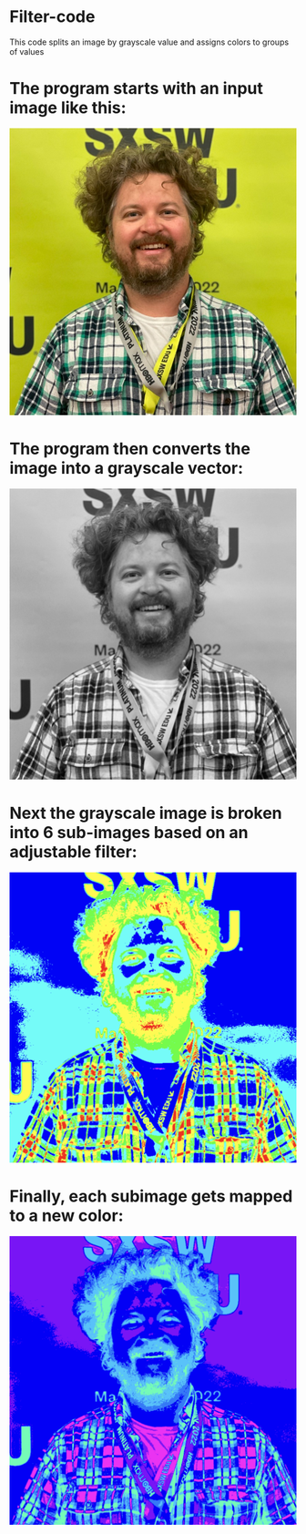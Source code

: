 # Filter-code
This code splits an image by grayscale value and assigns colors to groups of values 

# The program starts with an input image like this:
![First Image](Images/img.jpeg)

# The program then converts the image into a grayscale vector:
![Grayscale](Images/grayscale.png)

# Next the grayscale image is broken into 6 sub-images based on an adjustable filter:
![Grayscale2](Images/grayscale2.png)

# Finally, each subimage gets mapped to a new color:
![Final Img](Images/final_img.png)
